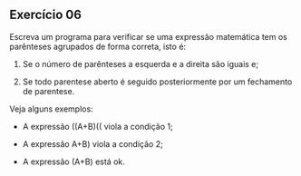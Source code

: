 ## Exercício 06

Escreva um programa para verificar se uma expressão matemática tem os parênteses agrupados de forma correta, isto é:

1) Se o número de parênteses a esquerda e a direita são iguais e;

2) Se todo parentese aberto é seguido posteriormente por um fechamento de parentese.

Veja alguns exemplos:

- A expressão ((A+B)(( viola a condição 1;

- A expressão A+B) viola a condição 2;

- A expressão (A+B) está ok.